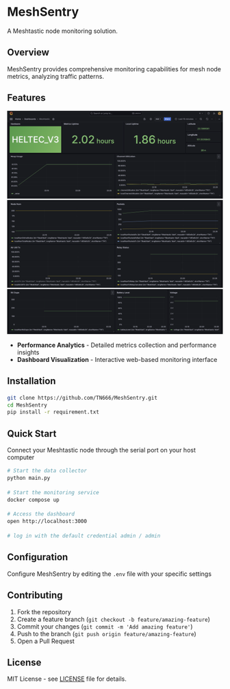 # MeshSentry

A Meshtastic node monitoring solution.

## Overview

MeshSentry provides comprehensive monitoring capabilities for mesh node metrics, analyzing traffic patterns.
## Features
![alt text](pictures/image.png)
![alt text](pictures/image-1.png)
![alt text](pictures/image-2.png)

- **Performance Analytics** - Detailed metrics collection and performance insights
- **Dashboard Visualization** - Interactive web-based monitoring interface

## Installation

```bash
git clone https://github.com/TN666/MeshSentry.git
cd MeshSentry
pip install -r requirement.txt
```

## Quick Start
Connect your Meshtastic node through the serial port on your host computer

```bash
# Start the data collector
python main.py

# Start the monitoring service
docker compose up

# Access the dashboard
open http://localhost:3000

# log in with the default credential admin / admin

```

## Configuration
Configure MeshSentry by editing the `.env` file with your specific settings

## Contributing

1. Fork the repository
2. Create a feature branch (`git checkout -b feature/amazing-feature`)
3. Commit your changes (`git commit -m 'Add amazing feature'`)
4. Push to the branch (`git push origin feature/amazing-feature`)
5. Open a Pull Request

## License

MIT License - see [LICENSE](LICENSE) file for details.

